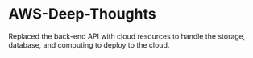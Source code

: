 # AWS-Deep-Thoughts
Replaced the back-end API with cloud resources to handle the storage, database, and computing to deploy to the cloud.
